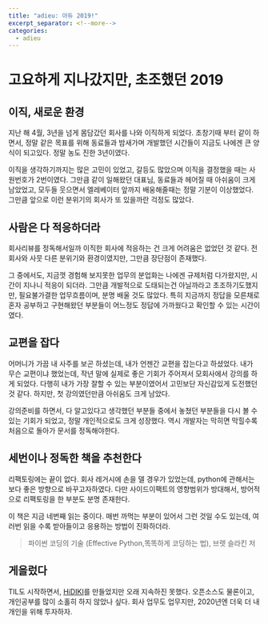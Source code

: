 ```yaml
---
title: "adieu: 아듀 2019!"
excerpt_separator: <!--more-->
categories:
  - adieu
---
```


# 고요하게 지나갔지만, 초조했던 2019
## 이직, 새로운 환경
지난 해 4월, 3년을 넘게 몸담갔던 회사를 나와 이직하게 되었다.
초창기때 부터 같이 하면서, 정말 같은 목표를 위해 동료들과 밤새가며 개발했던 시간들이 지금도 나에겐 큰 양식이 되고있다. 정말 농도 진한 3년이였다.

이직을 생각하기까지는 많은 고민이 있었고, 갈등도 많았으며 이직을 결정했을 때는 사원번호가 2번이였다. 그만큼 같이 일해왔던 대표님, 동료들과 헤어질 때 아쉬움이 크게 남았었고, 모두들 웃으면서 엘레베이터 앞까지 배웅해줄때는 정말 기분이 이상했었다. 그만큼 앞으로 이런 분위기의 회사가 또 있을까란 걱정도 많았다.

## 사람은 다 적응하더라
회사리뷰를 정독해서일까 이직한 회사에 적응하는 건 크게 어려움은 없었던 것 같다.
전 회사와 사뭇 다른 분위기와 환경이였지만, 그만큼 장단점이 존재했다.

그 중에서도, 지금껏 경험해 보지못한 업무의 분업화는 나에겐 규제처럼 다가왔지만, 시간이 지나니 적응이 되더라.
그만큼 개발적으로 도태되는건 아닐까라고 초조하기도했지만, 필요불가결한 업무흐름이며, 분명 배울 것도 많았다.
특히 지금까지 정답을 모른채로 혼자 공부하고 구현해왔던 부분들이 어느정도 정답에 가까웠다고 확인할 수 있는 시간이였다.

<!--more-->
## 교편을 잡다
어머니가 가끔 내 사주를 보곤 하셨는데, 내가 언젠간 교편을 잡는다고 하셨었다.
내가 무슨 교편이냐 했었는데, 작년 말에 실제로 좋은 기회가 주어져서 모회사에서 강의를 하게 되었다.
다행히 내가 가장 잘할 수 있는 부분이였어서 고민보단 자신감있게 도전했던 것 같다.
하지만, 첫 강의였던만큼 아쉬움도 크게 남았다.

강의준비를 하면서, 다 알고있다고 생각했던 부분들 중에서 놓쳤던 부분들을 다시 볼 수 있는 기회가 되었고, 정말 개인적으로도 크게 성장했다.
역시 개발자는 막히면 막힐수록 처음으로 돌아가 문서를 정독해야한다.

## 세번이나 정독한 책을 추천한다
리팩토링에는 끝이 없다. 회사 레거시에 손을 델 경우가 있었는데, python에 관해서는 보다 좋은 방향으로 바꾸고자하였다.
다만 사이드이팩트의 영향범위가 방대해서, 방어적으로 리팩토링을 한 부분도 분명 존재한다.

이 책은 지금 네번째 읽는 중이다.
매번 까먹는 부분이 있어서 그런 것일 수도 있는데, 여러번 읽을 수록 받아들이고 응용하는 방법이 진화하더라.

> 파이썬 코딩의 기술 (Effective Python,똑똑하게 코딩하는 법),  브렛 슬라킨 저

## 게을렀다
TIL도 시작하면서, [HiDIKI](https://hidiki.github.io/)를 만들었지만 오래 지속하진 못했다.
오픈소스도 물론이고, 개인공부를 많이 소홀히 하지 않았나 싶다. 회사 업무도 업무지만, 2020년엔 더욱 더 내 개인을 위해 투자하자.


